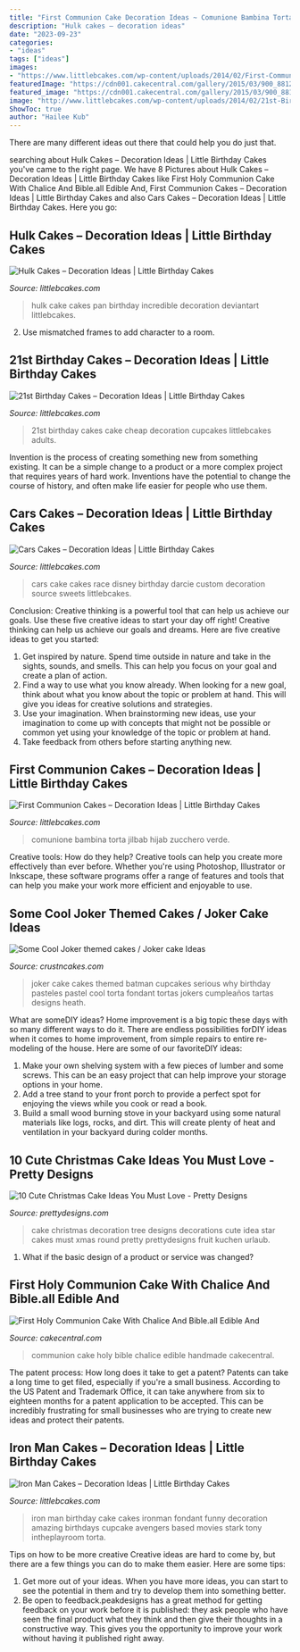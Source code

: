 ```yaml
---
title: "First Communion Cake Decoration Ideas ~ Comunione Bambina Torta Jilbab Hijab Zucchero Verde"
description: "Hulk cakes – decoration ideas"
date: "2023-09-23"
categories:
- "ideas"
tags: ["ideas"]
images:
- "https://www.littlebcakes.com/wp-content/uploads/2014/02/First-Communion-Cake-Designs.jpg"
featuredImage: "https://cdn001.cakecentral.com/gallery/2015/03/900_881278DE3t_first-holy-communion-cake-with-chalice-and-bible-all-edible-and-handmade-by-me.jpg"
featured_image: "https://cdn001.cakecentral.com/gallery/2015/03/900_881278DE3t_first-holy-communion-cake-with-chalice-and-bible-all-edible-and-handmade-by-me.jpg"
image: "http://www.littlebcakes.com/wp-content/uploads/2014/02/21st-Birthday-Cake-Images.jpg"
ShowToc: true
author: "Hailee Kub"
---
```



There are many different ideas out there that could help you do just that.

	

		
searching about Hulk Cakes – Decoration Ideas | Little Birthday Cakes you've came to the right page. We have 8 Pictures about Hulk Cakes – Decoration Ideas | Little Birthday Cakes like First Holy Communion Cake With Chalice And Bible.all Edible And, First Communion Cakes – Decoration Ideas | Little Birthday Cakes and also Cars Cakes – Decoration Ideas | Little Birthday Cakes. Here you go:
		
    
## Hulk Cakes – Decoration Ideas | Little Birthday Cakes

<img loading=lazy src="http://www.littlebcakes.com/wp-content/uploads/2014/01/Hulk-Cake-Pan-768x1024.jpg" onerror="this.onerror=null;this.src='https://tse2.mm.bing.net/th?id=OIP.zx1To8fLRa2oKshjLvvHbQHaJ4&amp;pid=15.1';" alt="Hulk Cakes – Decoration Ideas | Little Birthday Cakes">

_Source: littlebcakes.com_

>hulk cake cakes pan birthday incredible decoration deviantart littlebcakes. 

	

2. Use mismatched frames to add character to a room.

    
## 21st Birthday Cakes – Decoration Ideas | Little Birthday Cakes

<img loading=lazy src="http://www.littlebcakes.com/wp-content/uploads/2014/02/21st-Birthday-Cake-Images.jpg" onerror="this.onerror=null;this.src='https://tse1.mm.bing.net/th?id=OIP.-AMWZX2gyPz_UG0hgZ_LWwHaJ4&amp;pid=15.1';" alt="21st Birthday Cakes – Decoration Ideas | Little Birthday Cakes">

_Source: littlebcakes.com_

>21st birthday cakes cake cheap decoration cupcakes littlebcakes adults. 

	

Invention is the process of creating something new from something existing. It can be a simple change to a product or a more complex project that requires years of hard work. Inventions have the potential to change the course of history, and often make life easier for people who use them.

    
## Cars Cakes – Decoration Ideas | Little Birthday Cakes

<img loading=lazy src="https://www.littlebcakes.com/wp-content/uploads/2014/01/Race-Cars-Cake.jpg" onerror="this.onerror=null;this.src='https://tse1.mm.bing.net/th?id=OIP.96xJY4kNej3Np1XRneTOQgHaJ4&amp;pid=15.1';" alt="Cars Cakes – Decoration Ideas | Little Birthday Cakes">

_Source: littlebcakes.com_

>cars cake cakes race disney birthday darcie custom decoration source sweets littlebcakes. 

	

Conclusion: Creative thinking is a powerful tool that can help us achieve our goals. Use these five creative ideas to start your day off right!
Creative thinking can help us achieve our goals and dreams. Here are five creative ideas to get you started: 
1. Get inspired by nature. Spend time outside in nature and take in the sights, sounds, and smells. This can help you focus on your goal and create a plan of action. 
2. Find a way to use what you know already. When looking for a new goal, think about what you know about the topic or problem at hand. This will give you ideas for creative solutions and strategies. 
3. Use your imagination. When brainstorming new ideas, use your imagination to come up with concepts that might not be possible or common yet using your knowledge of the topic or problem at hand. 
4. Take feedback from others before starting anything new.

    
## First Communion Cakes – Decoration Ideas | Little Birthday Cakes

<img loading=lazy src="https://www.littlebcakes.com/wp-content/uploads/2014/02/First-Communion-Cake-Designs.jpg" onerror="this.onerror=null;this.src='https://tse1.mm.bing.net/th?id=OIP.ncbS7f4Eh9WhaCSYzJXJ9wHaJa&amp;pid=15.1';" alt="First Communion Cakes – Decoration Ideas | Little Birthday Cakes">

_Source: littlebcakes.com_

>comunione bambina torta jilbab hijab zucchero verde. 

	

Creative tools: How do they help?
Creative tools can help you create more effectively than ever before. Whether you're using Photoshop, Illustrator or Inkscape, these software programs offer a range of features and tools that can help you make your work more efficient and enjoyable to use.

    
## Some Cool Joker Themed Cakes / Joker Cake Ideas

<img loading=lazy src="http://www.crustncakes.com/blog/wp-content/uploads/2015/08/da08258c36bf21d0815d60fe2973d01c.jpg" onerror="this.onerror=null;this.src='https://tse4.mm.bing.net/th?id=OIP.9u6rOV_8ZQSHnnLDV3CJTQHaKZ&amp;pid=15.1';" alt="Some Cool Joker themed cakes / Joker cake Ideas">

_Source: crustncakes.com_

>joker cake cakes themed batman cupcakes serious why birthday pasteles pastel cool torta fondant tortas jokers cumpleaños tartas designs heath. 

	

What are someDIY ideas?
Home improvement is a big topic these days with so many different ways to do it. There are endless possibilities forDIY ideas when it comes to home improvement, from simple repairs to entire re-modeling of the house. Here are some of our favoriteDIY ideas:
1. Make your own shelving system with a few pieces of lumber and some screws. This can be an easy project that can help improve your storage options in your home.
2. Add a tree stand to your front porch to provide a perfect spot for enjoying the views while you cook or read a book.
3. Build a small wood burning stove in your backyard using some natural materials like logs, rocks, and dirt. This will create plenty of heat and ventilation in your backyard during colder months. 

    
## 10 Cute Christmas Cake Ideas You Must Love - Pretty Designs

<img loading=lazy src="https://www.prettydesigns.com/wp-content/uploads/2014/12/Christmas-Cake-Idea-Christmas-Tree.jpg" onerror="this.onerror=null;this.src='https://tse3.mm.bing.net/th?id=OIP.6Kcmxf7kpkrqbCjSLCYf0wHaF0&amp;pid=15.1';" alt="10 Cute Christmas Cake Ideas You Must Love - Pretty Designs">

_Source: prettydesigns.com_

>cake christmas decoration tree designs decorations cute idea star cakes must xmas round pretty prettydesigns fruit kuchen urlaub. 

	

1. What if the basic design of a product or service was changed?

    
## First Holy Communion Cake With Chalice And Bible.all Edible And

<img loading=lazy src="https://cdn001.cakecentral.com/gallery/2015/03/900_881278DE3t_first-holy-communion-cake-with-chalice-and-bible-all-edible-and-handmade-by-me.jpg" onerror="this.onerror=null;this.src='https://tse3.mm.bing.net/th?id=OIP.YGASadqd95bbre9iqEpmxwHaLG&amp;pid=15.1';" alt="First Holy Communion Cake With Chalice And Bible.all Edible And">

_Source: cakecentral.com_

>communion cake holy bible chalice edible handmade cakecentral. 

	

The patent process: How long does it take to get a patent?
Patents can take a long time to get filed, especially if you're a small business. According to the US Patent and Trademark Office, it can take anywhere from six to eighteen months for a patent application to be accepted. This can be incredibly frustrating for small businesses who are trying to create new ideas and protect their patents.

    
## Iron Man Cakes – Decoration Ideas | Little Birthday Cakes

<img loading=lazy src="http://www.littlebcakes.com/wp-content/uploads/2014/01/Iron-Man-Cake-Design.jpg" onerror="this.onerror=null;this.src='https://tse2.mm.bing.net/th?id=OIP.GSp-d8bCc1uWAcUYW6dV_QHaJ4&amp;pid=15.1';" alt="Iron Man Cakes – Decoration Ideas | Little Birthday Cakes">

_Source: littlebcakes.com_

>iron man birthday cake cakes ironman fondant funny decoration amazing birthdays cupcake avengers based movies stark tony intheplayroom torta. 

	

Tips on how to be more creative
Creative ideas are hard to come by, but there are a few things you can do to make them easier. Here are some tips: 
1. Get more out of your ideas. When you have more ideas, you can start to see the potential in them and try to develop them into something better. 
2. Be open to feedback.peakdesigns has a great method for getting feedback on your work before it is published: they ask people who have seen the final product what they think and then give their thoughts in a constructive way. This gives you the opportunity to improve your work without having it published right away.

